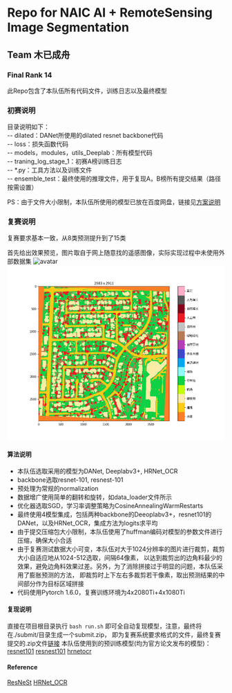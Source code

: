 # Repo for NAIC AI + RemoteSensing Image Segmentation
## Team 木已成舟
### Final Rank 14

此Repo包含了本队伍所有代码文件，训练日志以及最终模型


### 初赛说明
目录说明如下：  
-- dilated：DANet所使用的dilated resnet backbone代码  
-- loss：损失函数代码  
-- models，modules，utils_Deeplab：所有模型代码  
-- traning_log_stage_1：初赛A榜训练日志  
-- *.py：工具方法以及训练文件  
-- ensemble_test：最终使用的推理文件，用于复现A，B榜所有提交结果（路径按需设置）

PS：由于文件大小限制，本队伍所使用的模型已放在百度网盘，链接见[方案说明](https://github.com/JasmineRain/NAIC_AI-RS/blob/master/METHOD.md)

### 复赛说明
复赛要求基本一致，从8类预测提升到了15类

首先给出效果预览，图片取自于网上随意找的遥感图像，实际实现过程中未使用外部数据集
![avatar](./demo/P0063.png)
![avatar](./demo/demo.png)

#### 算法说明
- 本队伍选取采用的模型为DANet, Deeplabv3+, HRNet_OCR
- backbone选取resnet-101, resnest-101
- 预处理为常规的normalization
- 数据增广使用简单的翻转和旋转，如data_loader文件所示
- 优化器选取SGD，学习率调整策略为CosineAnnealingWarmRestarts
- 最终使用4模型集成，包括两种backbone的Deeoplabv3+，resnet101的DANet，以及HRNet_OCR，集成方法为logits求平均
- 由于提交压缩包大小限制，本队伍使用了huffman编码对模型的参数文件进行压缩，确保大小合适
- 由于复赛测试数据大小可变，本队伍对大于1024分辨率的图片进行裁剪，裁剪大小自适应地从1024-512选取，间隔64像素，
以达到裁剪出的边角料最少的效果，避免边角料效果过差。另外，为了消除拼接过于明显的问题，本队伍采用了膨胀预测的方法，
即裁剪时上下左右多裁剪若干像素，取出预测结果的中间部分作为目标区域拼接
- 代码使用Pytorch 1.6.0，复赛训练环境为4x2080Ti+4x1080Ti

#### 复现说明
直接在项目根目录执行 ```bash run.sh``` 即可全自动复现模型，注意，最终将在./submit/目录生成一个submit.zip，
即为复赛系统要求格式的文件，最终复赛提交的.zip文件[链接](http://212.64.70.65/static/images/submit.zip)
本队伍使用到的预训练模型(均为官方论文发布的模型)：
[resnet101](https://download.pytorch.org/models/resnet101-5d3b4d8f.pth)
[resnest101](https://s3.us-west-1.wasabisys.com/resnest/torch/resnest101-22405ba7.pth)
[hrnetocr](http://212.64.70.65/static/images/hrnet_ocr_cs_trainval_8227_torch11.pth)

#### Reference
[ResNeSt](https://github.com/zhanghang1989/ResNeSt#pretrained-models)
[HRNet_OCR](https://github.com/HRNet/HRNet-Semantic-Segmentation/tree/HRNet-OCR)